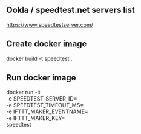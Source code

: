 ## Ookla / speedtest.net servers list

https://www.speedtestserver.com/

## Create docker image

docker build -t speedtest .

## Run docker image

docker run -it \
  -e SPEEDTEST_SERVER_ID=<speedtest server id or undefined> \
  -e SPEEDTEST_TIMEOUT_MS=<speedtest timeout> \
  -e IFTTT_MAKER_EVENTNAME=<IFTTT Maker event name> \
  -e IFTTT_MAKER_KEY=<IFTTT security key> \
  speedtest
